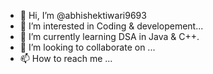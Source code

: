 - 👋 Hi, I’m @abhishektiwari9693
- 👀 I’m interested in Coding & developement...
- 🌱 I’m currently learning DSA in Java & C++.
- 💞️ I’m looking to collaborate on ...
- 📫 How to reach me ...

<!---
abhishektiwari9693/abhishektiwari9693 is a ✨ special ✨ repository because its `README.md` (this file) appears on your GitHub profile.
You can click the Preview link to take a look at your changes.
--->
